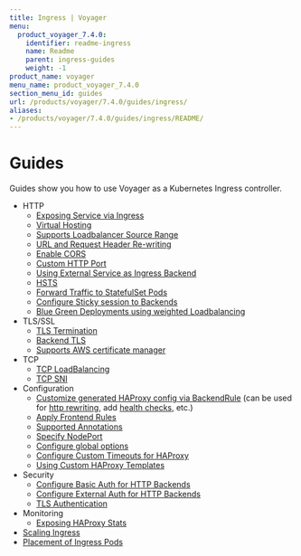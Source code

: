 ```yaml
---
title: Ingress | Voyager
menu:
  product_voyager_7.4.0:
    identifier: readme-ingress
    name: Readme
    parent: ingress-guides
    weight: -1
product_name: voyager
menu_name: product_voyager_7.4.0
section_menu_id: guides
url: /products/voyager/7.4.0/guides/ingress/
aliases:
- /products/voyager/7.4.0/guides/ingress/README/
---
```


# Guides

Guides show you how to use Voyager as a Kubernetes Ingress controller.

- HTTP
  - [Exposing Service via Ingress](/products/voyager/7.4.0/guides/ingress/http/single-service)
  - [Virtual Hosting](/products/voyager/7.4.0/guides/ingress/http/virtual-hosting)
  - [Supports Loadbalancer Source Range](/products/voyager/7.4.0/guides/ingress/http/source-range)
  - [URL and Request Header Re-writing](/products/voyager/7.4.0/guides/ingress/http/rewrite-rules)
  - [Enable CORS](/products/voyager/7.4.0/guides/ingress/http/cors)
  - [Custom HTTP Port](/products/voyager/7.4.0/guides/ingress/http/custom-http-port)
  - [Using External Service as Ingress Backend](/products/voyager/7.4.0/guides/ingress/http/external-svc)
  - [HSTS](/products/voyager/7.4.0/guides/ingress/http/hsts)
  - [Forward Traffic to StatefulSet Pods](/products/voyager/7.4.0/guides/ingress/http/statefulset-pod)
  - [Configure Sticky session to Backends](/products/voyager/7.4.0/guides/ingress/http/sticky-session)
  - [Blue Green Deployments using weighted Loadbalancing](/products/voyager/7.4.0/guides/ingress/http/blue-green-deployment)
- TLS/SSL
  - [TLS Termination](/products/voyager/7.4.0/guides/ingress/tls/overview)
  - [Backend TLS](/products/voyager/7.4.0/guides/ingress/tls/backend-tls)
  - [Supports AWS certificate manager](/products/voyager/7.4.0/guides/ingress/tls/aws-cert-manager)
- TCP
  - [TCP LoadBalancing](/products/voyager/7.4.0/guides/ingress/tcp/overview)
  - [TCP SNI](/products/voyager/7.4.0/guides/ingress/tcp/tcp-sni)
- Configuration
  - [Customize generated HAProxy config via BackendRule](/products/voyager/7.4.0/guides/ingress/configuration/backend-rule) (can be used for [http rewriting](https://www.haproxy.com/doc/aloha/7.0/haproxy/http_rewriting.html), add [health checks](https://www.haproxy.com/doc/aloha/7.0/haproxy/healthchecks.html), etc.)
  - [Apply Frontend Rules](/products/voyager/7.4.0/guides/ingress/configuration/frontend-rule)
  - [Supported Annotations](/products/voyager/7.4.0/guides/ingress/configuration/annotations)
  - [Specify NodePort](/products/voyager/7.4.0/guides/ingress/configuration/node-port)
  - [Configure global options](/products/voyager/7.4.0/guides/ingress/configuration/default-options)
  - [Configure Custom Timeouts for HAProxy](/products/voyager/7.4.0/guides/ingress/configuration/default-timeouts)
  - [Using Custom HAProxy Templates](/products/voyager/7.4.0/guides/ingress/configuration/custom-templates)
- Security
  - [Configure Basic Auth for HTTP Backends](/products/voyager/7.4.0/guides/ingress/security/basic-auth)
  - [Configure External Auth for HTTP Backends](/products/voyager/7.4.0/guides/ingress/security/oauth)
  - [TLS Authentication](/products/voyager/7.4.0/guides/ingress/security/tls-auth)
- Monitoring
  - [Exposing HAProxy Stats](/products/voyager/7.4.0/guides/ingress/monitoring/haproxy-stats)
- [Scaling Ingress](/products/voyager/7.4.0/guides/ingress/scaling)
- [Placement of Ingress Pods](/products/voyager/7.4.0/guides/ingress/pod-placement)
